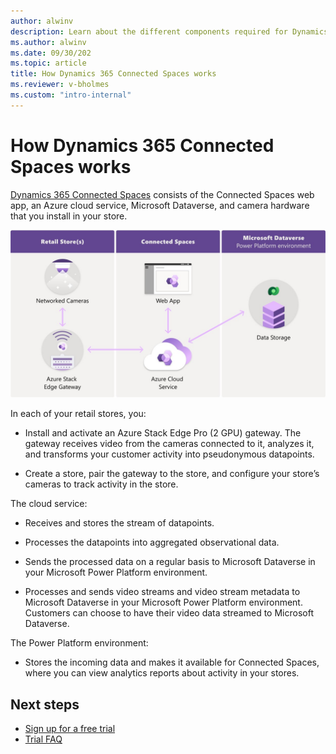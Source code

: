 ```yaml
---
author: alwinv
description: Learn about the different components required for Dynamics 365 Connected Spaces and how it works
ms.author: alwinv
ms.date: 09/30/202
ms.topic: article
title: How Dynamics 365 Connected Spaces works
ms.reviewer: v-bholmes
ms.custom: "intro-internal"
---
```


# How Dynamics 365 Connected Spaces works

[Dynamics 365 Connected Spaces](index.md) consists of the Connected Spaces web app, an Azure cloud service, Microsoft Dataverse, and camera hardware that you install in your store.

![Illustration of retail store, Azure cloud service and Power Platorm components.](media/how-connected-spaces-works.jpg "Illustration of retail store, Azure cloud service and Power Platform components")
 
In each of your retail stores, you:

- Install and activate an Azure Stack Edge Pro (2 GPU) gateway. The gateway receives video from the cameras connected to it, analyzes it, and transforms your customer activity into pseudonymous datapoints.

- Create a store, pair the gateway to the store, and configure your store’s cameras to track activity in the store.

The cloud service:

- Receives and stores the stream of datapoints.

- Processes the datapoints into aggregated observational data.

- Sends the processed data on a regular basis to Microsoft Dataverse in your Microsoft Power Platform environment.

- Processes and sends video streams and video stream metadata to Microsoft Dataverse in your Microsoft Power Platform environment. Customers can choose to have their video data streamed to Microsoft Dataverse.  

The Power Platform environment:

- Stores the incoming data and makes it available for Connected Spaces, where you can view analytics reports about activity in your stores.

## Next steps

- [Sign up for a free trial](trial-signup.md)
- [Trial FAQ](trial-faq.md)


